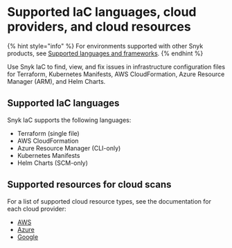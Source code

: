 # Supported IaC languages, cloud providers, and cloud resources

{% hint style="info" %}
For environments supported with other Snyk products, see [Supported languages and frameworks](../../../supported-languages/supported-languages-package-managers-and-frameworks.md).
{% endhint %}

Use Snyk IaC to find, view, and fix issues in infrastructure configuration files for Terraform, Kubernetes Manifests, AWS CloudFormation, Azure Resource Manager (ARM), and Helm Charts.

## Supported IaC languages

Snyk IaC supports the following languages:

* Terraform (single file)
* AWS CloudFormation
* Azure Resource Manager (CLI-only)
* Kubernetes Manifests
* Helm Charts (SCM-only)

## Supported resources for cloud scans

For a list of supported cloud resource types, see the documentation for each cloud provider:

* [AWS](supported-aws-resources-for-cloud-context.md)
* [Azure](supported-azure-resources-for-cloud-context.md)
* [Google](supported-google-resources-for-cloud-context.md)
